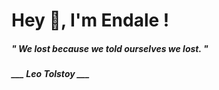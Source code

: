 <h1 title="head"> Hey 👋, I'm Endale !</h1>

**<h5><i>" We lost because we told ourselves we lost. "</i></h5>**

*<b>___ Leo Tolstoy ___</b>*
